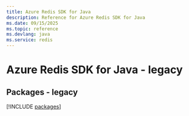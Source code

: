 ```yaml
---
title: Azure Redis SDK for Java
description: Reference for Azure Redis SDK for Java
ms.date: 09/15/2025
ms.topic: reference
ms.devlang: java
ms.service: redis
---
```

# Azure Redis SDK for Java - legacy
## Packages - legacy
[!INCLUDE [packages](redis-index.md)]